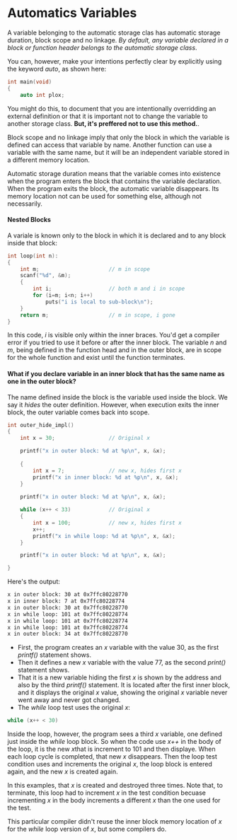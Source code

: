 # Automatics Variables

A variable belonging to the automatic storage clas has automatic storage duration, block scope and no linkage. *By default, any variable declared in a block or function header belongs to the automatic storage class*.

You can, however, make your intentions perfectly clear by explicitly using the keyword *auto*, as shown here:

```c
int main(void)
{
    auto int plox;
```

You might do this, to document that you are intentionally overridding an external definition or that it is important not to change the variable to another storage class. **But, it's preffered not to use this method.**.

Block scope and no linkage imply that only the block in which the variable is defined can access that variable by name. Another function can use a variable with the same name, but it will be an independent variable stored in a different memory location.


Automatic storage duration means that the variable comes into existence when the program enters the block that contains the variable declaration. When the program exits the block, the automatic variable disappears. Its memory location not can be used for something else, although not necessarily.

#### Nested Blocks

A variale is known only to the block in which it is declared and to any block inside that block:

```c
int loop(int n):
{
    int m;                      // m in scope
    scanf("%d", &m);
    {
        int i;                  // both m and i in scope
        for (i=m; i<n; i++) 
            puts("i is local to sub-block\n");
    }
    return m;                   // m in scope, i gone
}
```

In this code, *i* is visible only within the inner braces. You'd get a compiler error if you tried to use it before or after the inner block. The variable *n* and *m*, being defined in the function head and in the outer block, are in scope for the whole function and exist until the function terminates.


#### What if you declare variable in an inner block that has the same name as one in the outer block?

The name defined inside the block is the variable used inside the block. We say it *hides*  the outer definition. However, when execution exits the inner block, the outer variable comes back into scope.

```c
int outer_hide_impl()
{
    int x = 30;                 // Original x

    printf("x in outer block: %d at %p\n", x, &x);
    
    {
        int x = 7;              // new x, hides first x
        printf("x in inner block: %d at %p\n", x, &x);
    }
    
    printf("x in outer block: %d at %p\n", x, &x);

    while (x++ < 33)            // Original x
    {       
        int x = 100;            // new x, hides first x
        x++;
        printf("x in while loop: %d at %p\n", x, &x);
    }

    printf("x in outer block: %d at %p\n", x, &x);

}
```

Here's the output:

```sh
x in outer block: 30 at 0x7ffc80228770
x in inner block: 7 at 0x7ffc80228774
x in outer block: 30 at 0x7ffc80228770
x in while loop: 101 at 0x7ffc80228774
x in while loop: 101 at 0x7ffc80228774
x in while loop: 101 at 0x7ffc80228774
x in outer block: 34 at 0x7ffc80228770
```

- First, the program creates an *x* variable with the value 30, as the first *printf()* statement shows.
- Then it defines a new *x* variable with the value 77, as  the second *print()* statement shows.
- That it is a new variable hiding the first *x* is shown by the address and also by the third *printf()* statement. It is located after the first inner block, and it displays the original *x* value, showing the original *x* variable never went away  and never got changed.
- The *while* loop test uses the original *x*:

```c
while (x++ < 30)
```

Inside  the loop, however, the program sees a third *x* variable, one defined just inside the *while* loop block. So when the code use *x++* in the body of the loop, it is the new *x*that is increment to 101 and then displaye. When each loop cycle is completed, that new *x* disappears. Then the loop test condition uses and increments the original *x*, the loop block is entered again, and the new *x* is created again. 

In this examples, that *x* is created and destroyed three times. Note that, to terminate, this loop had to increment *x* in the test condition becuase incrementing *x* in the body increments a different *x* than the one used for the test.

This particular compiler didn't reuse the inner block memory location of *x* for the *while* loop version of *x*, but some compilers do.

